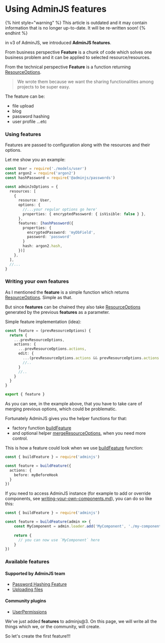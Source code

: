# Using AdminJS features

{% hint style="warning" %}
This article is outdated and it may contain information that is no longer up-to-date. It will be re-written soon!
{% endhint %}

in v3 of AdminJS, we introduced **AdminJS features**.

From business perspective **Feature** is a chunk of code which solves one business problem and it can be applied to selected resource/resources.

From the technical perspective **Feature** is a function returning [ResourceOptions](https://adminjs.page.link/resource-options-code).

> We wrote them because we want the sharing functionalities among projects to be super easy.

The feature can be:

* file upload
* blog
* password hashing
* user profile ...etc

### Using features

Features are passed to configuration along with the resources and their options.

Let me show you an example:

```typescript
const User = require('./models/user')
const argon2 = require('argon2')
const hashPassword = require('@adminjs/passwords')

const adminJsOptions = {
  resources: [
    {
      resource: User,
      options: {
        //...your regular options go here'
        properties: { encryptedPassword: { isVisible: false } },
      },
      features: [hashPassword({
        properties: {
          encryptedPassword: 'myDbField',
          password: 'password'
        }
        hash: argon2.hash,
      })]
    },
  ],
  //...
}
```

### Writing your own features

As I mentioned the **feature** is a simple function which returns [ResourceOptions](https://adminjs.page.link/resource-options-code). Simple as that.

But since **features** can be chained they also take [ResourceOptions](https://adminjs.page.link/resource-options-code) generated by the previous **features** as a parameter.

Simple feature implementation (idea):

```typescript
const feature = (prevResourceOptions) {
  return {
    ...prevResourceOptions,
    actions: {
      ...prevResourceOptions.actions,
      edit: {
        ...(prevResourceOptions.actions && prevResourceOptions.actions.edit),
        //..
      }
      //..
    }
  }
}

export { feature }
```

As you can see, in the example above, that you have to take care of merging previous options, which could be problematic.

Fortunately AdminJS gives you the helper functions for that:

* factory function [buildFeature](https://adminjs.page.link/build-feature)
* and optional helper [mergeResourceOptions](https://adminjs.page.link/build-feature), when you need more control.

This is how a feature could look when we use [buildFeature](https://adminjs.page.link/build-feature) function:

```typescript
const { buildFeature } = require('adminjs')

const feature = buildFeature({
  actions: {
    before: myBeforeHook
  }
})
```

If you need to access AdminJS instance (for example to add or override components, see [writing-your-own-components.md](../ui-customization/writing-your-own-components.md "mention")), you can do so like this:

```typescript
const { buildFeature } = require('adminjs')

const feature = buildFeature(admin => {
    const MyComponent = admin.loader.add('MyComponent', './my-component')
    
    return {
      // you can now use `MyComponent` here
    }
})
```

### Available features

#### Supported by AdminJS team

* [Password Hashing Feature](https://adminjs.page.link/adminjs-passwords)
* [Uploading files](https://adminjs.page.link/adminjs-upload)

#### Community plugins

* [UserPermissions](https://github.com/johnyvelho/adminjs-users-permissions)

We've just added **features** to adminjs@3. On this page, we will write all the things which we, or the community, will create.

So let's create the first feature!!!
